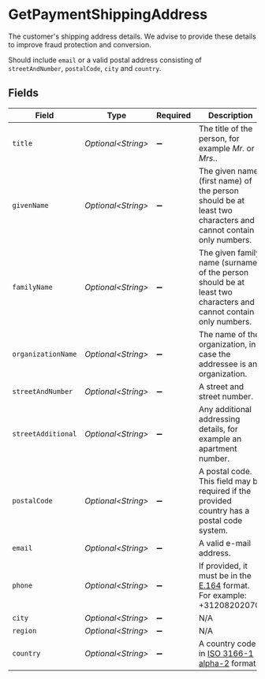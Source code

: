 # GetPaymentShippingAddress

The customer's shipping address details. We advise to provide these details to improve fraud protection and
conversion.

Should include `email` or a valid postal address consisting of `streetAndNumber`, `postalCode`, `city` and
`country`.


## Fields

| Field                                                                                                            | Type                                                                                                             | Required                                                                                                         | Description                                                                                                      |
| ---------------------------------------------------------------------------------------------------------------- | ---------------------------------------------------------------------------------------------------------------- | ---------------------------------------------------------------------------------------------------------------- | ---------------------------------------------------------------------------------------------------------------- |
| `title`                                                                                                          | *Optional\<String>*                                                                                              | :heavy_minus_sign:                                                                                               | The title of the person, for example *Mr.* or *Mrs.*.                                                            |
| `givenName`                                                                                                      | *Optional\<String>*                                                                                              | :heavy_minus_sign:                                                                                               | The given name (first name) of the person should be at least two characters and cannot contain<br/>only numbers. |
| `familyName`                                                                                                     | *Optional\<String>*                                                                                              | :heavy_minus_sign:                                                                                               | The given family name (surname) of the person should be at least two characters and cannot contain<br/>only numbers. |
| `organizationName`                                                                                               | *Optional\<String>*                                                                                              | :heavy_minus_sign:                                                                                               | The name of the organization, in case the addressee is an organization.                                          |
| `streetAndNumber`                                                                                                | *Optional\<String>*                                                                                              | :heavy_minus_sign:                                                                                               | A street and street number.                                                                                      |
| `streetAdditional`                                                                                               | *Optional\<String>*                                                                                              | :heavy_minus_sign:                                                                                               | Any additional addressing details, for example an apartment number.                                              |
| `postalCode`                                                                                                     | *Optional\<String>*                                                                                              | :heavy_minus_sign:                                                                                               | A postal code. This field may be required if the provided country has a postal code system.                      |
| `email`                                                                                                          | *Optional\<String>*                                                                                              | :heavy_minus_sign:                                                                                               | A valid e-mail address.                                                                                          |
| `phone`                                                                                                          | *Optional\<String>*                                                                                              | :heavy_minus_sign:                                                                                               | If provided, it must be in the [E.164](https://en.wikipedia.org/wiki/E.164) format. For example:<br/>+31208202070. |
| `city`                                                                                                           | *Optional\<String>*                                                                                              | :heavy_minus_sign:                                                                                               | N/A                                                                                                              |
| `region`                                                                                                         | *Optional\<String>*                                                                                              | :heavy_minus_sign:                                                                                               | N/A                                                                                                              |
| `country`                                                                                                        | *Optional\<String>*                                                                                              | :heavy_minus_sign:                                                                                               | A country code in [ISO 3166-1 alpha-2](https://en.wikipedia.org/wiki/ISO_3166-1_alpha-2) format.                 |